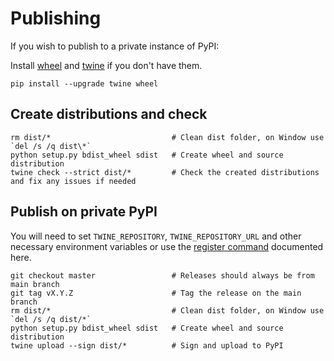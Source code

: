 # Publishing

If you wish to publish to a private instance of PyPI:

Install [wheel](https://github.com/pypa/wheel) and
[twine](https://twine.readthedocs.io/en/stable/) if you don't have them.

```shell
pip install --upgrade twine wheel
```

## Create distributions and check

```shell
rm dist/*                           # Clean dist folder, on Window use `del /s /q dist\*`
python setup.py bdist_wheel sdist   # Create wheel and source distribution
twine check --strict dist/*         # Check the created distributions and fix any issues if needed
```

## Publish on private PyPI

You will need to set `TWINE_REPOSITORY`, `TWINE_REPOSITORY_URL` and other
necessary environment variables or use the
[register command](https://twine.readthedocs.io/en/stable/#twine-register)
documented here.

```shell
git checkout master                 # Releases should always be from main branch
git tag vX.Y.Z                      # Tag the release on the main branch
rm dist/*                           # Clean dist folder, on Window use `del /s /q dist/*`
python setup.py bdist_wheel sdist   # Create wheel and source distribution
twine upload --sign dist/*          # Sign and upload to PyPI
```
